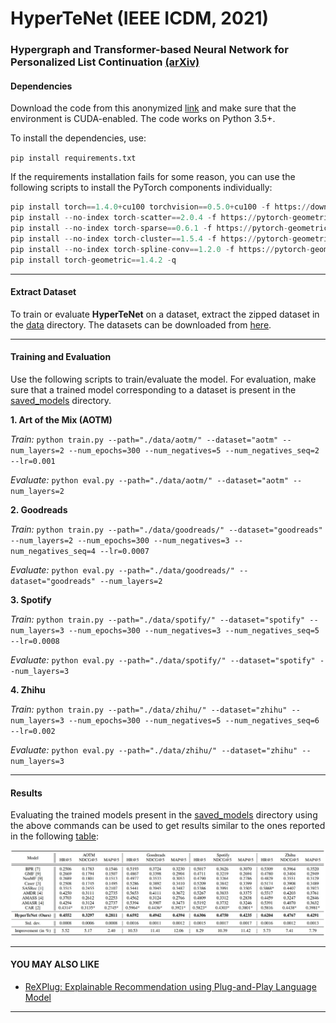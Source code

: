 # HyperTeNet (IEEE ICDM, 2021)
### Hypergraph and Transformer-based Neural Network for Personalized List Continuation [(arXiv)](https://arxiv.org/abs/2110.01467)

#### Dependencies
Download the code from this anonymized
[link](https://drive.google.com/file/d/1LN2EcGuj0zDw9M1WYv6nuHi6rkwtolAH/view?usp=sharing)
and make sure that the environment is CUDA-enabled. The code works on Python 3.5+.

To install the dependencies, use:

`pip install requirements.txt`

If the requirements installation fails for some reason, you can use the
following scripts to install the PyTorch components individually:

```Python
pip install torch==1.4.0+cu100 torchvision==0.5.0+cu100 -f https://download.pytorch.org/whl/torch_stable.html
pip install --no-index torch-scatter==2.0.4 -f https://pytorch-geometric.com/whl/torch-1.4.0+cu100.html
pip install --no-index torch-sparse==0.6.1 -f https://pytorch-geometric.com/whl/torch-1.4.0+cu100.html
pip install --no-index torch-cluster==1.5.4 -f https://pytorch-geometric.com/whl/torch-1.4.0+cu100.html
pip install --no-index torch-spline-conv==1.2.0 -f https://pytorch-geometric.com/whl/torch-1.4.0+cu100.html
pip install torch-geometric==1.4.2 -q
```

------------
#### Extract Dataset
To train or evaluate **HyperTeNet** on a dataset, extract the zipped
dataset in the [data](data/) directory. The datasets can be downloaded
from [here](https://drive.google.com/drive/folders/1ravjFWBgUb_cgpn2Z00ELKyY3CNQXqiv?usp=sharing).

------------
#### Training and Evaluation
Use the following scripts to train/evaluate the model. For evaluation,
make sure that a trained model corresponding to a dataset is present in
the [saved_models](saved_models/) directory.

**1. Art of the Mix (AOTM)**

*Train:* `python train.py --path="./data/aotm/" --dataset="aotm"
--num_layers=2 --num_epochs=300 --num_negatives=5 --num_negatives_seq=2
--lr=0.001`

*Evaluate:* `python eval.py --path="./data/aotm/" --dataset="aotm" --num_layers=2`

**2. Goodreads**

*Train:* `python train.py --path="./data/goodreads/"
--dataset="goodreads" --num_layers=2 --num_epochs=300 --num_negatives=3
--num_negatives_seq=4 --lr=0.0007`

*Evaluate:* `python eval.py --path="./data/goodreads/"
--dataset="goodreads" --num_layers=2`

**3. Spotify**

*Train:* `python train.py --path="./data/spotify/" --dataset="spotify"
--num_layers=3 --num_epochs=300 --num_negatives=3 --num_negatives_seq=5
--lr=0.0008`

*Evaluate:* `python eval.py --path="./data/spotify/" --dataset="spotify"
--num_layers=3`

**4. Zhihu**

*Train:* `python train.py --path="./data/zhihu/" --dataset="zhihu"
--num_layers=3 --num_epochs=300 --num_negatives=5 --num_negatives_seq=6
--lr=0.002`

*Evaluate:* `python eval.py --path="./data/zhihu/" --dataset="zhihu" --num_layers=3`

------------
#### Results
Evaluating the trained models present in the
[saved_models](saved_models/) directory using the above commands can be
used to get results similar to the ones reported in the following
[table](images/results_table.jpg):

![results_table](images/results_table.jpg)

------------------
#### YOU MAY ALSO LIKE
- [ReXPlug: Explainable Recommendation using Plug-and-Play Language Model](https://github.com/deepeshhada/ReXPlug)

------------

